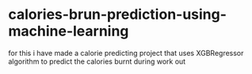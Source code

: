 # calories-brun-prediction-using-machine-learning
for this i have made a calorie predicting project that uses XGBRegressor algorithm to predict the calories burnt during work out

